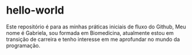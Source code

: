 # hello-world
Este repositório é para as minhas práticas iniciais de fluxo do Github,
Meu nome é Gabriela, sou formada em Biomedicina, atualmente estou em transição de carreira e tenho interesse em me aprofundar no mundo da programação.
